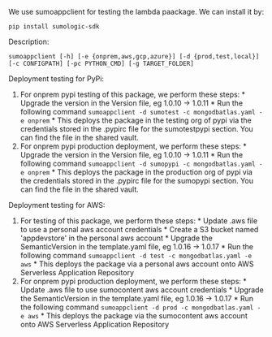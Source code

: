 We use sumoappclient for testing the lambda paackage. We can install it by: 
```
pip install sumologic-sdk
```
Description:
```
sumoappclient [-h] [-e {onprem,aws,gcp,azure}] [-d {prod,test,local}] [-c CONFIGPATH] [-pc PYTHON_CMD] [-g TARGET_FOLDER]
```

Deployment testing for PyPi:
1.  For onprem pypi testing of this package, we perform these steps:
        * Upgrade the version in the Version file, eg 1.0.10 -> 1.0.11
        * Run the following command 
        ```
        sumoappclient -d sumotest -c mongodbatlas.yaml -e onprem
        ```
        * This deploys the package in the testing org of pypi via the credentials stored in the .pypirc file for the sumotestpypi section. You can find the file in the shared vault.
2.  For onprem pypi production deployment, we perform these steps:
        * Upgrade the version in the Version file, eg 1.0.10 -> 1.0.11
        * Run the following command 
        ```
        sumoappclient -d sumopypi -c mongodbatlas.yaml -e onprem
        ```
        * This deploys the package in the production org of pypi via the credentials stored in the .pypirc file for the sumopypi section. You can find the file in the shared vault.

Deployment testing for AWS:
1.  For testing of this package, we perform these steps:
        * Update .aws file to use a personal aws account credentials
        * Create a S3 bucket named 'appdevstore' in the personal aws account
        * Upgrade the SemanticVersion in the template.yaml file, eg 1.0.16 -> 1.0.17
        * Run the following command 
        ```
        sumoappclient -d test -c mongodbatlas.yaml -e aws
        ```
        * This deploys the package via a personal aws account onto AWS Serverless Application Repository
2.  For onprem pypi production deployment, we perform these steps:
        * Update .aws file to use sumocontent aws account credentials
        * Upgrade the SemanticVersion in the template.yaml file, eg 1.0.16 -> 1.0.17
        * Run the following command 
        ```
        sumoappclient -d prod -c mongodbatlas.yaml -e aws
        ```
        * This deploys the package via the sumocontent aws account onto AWS Serverless Application Repository
